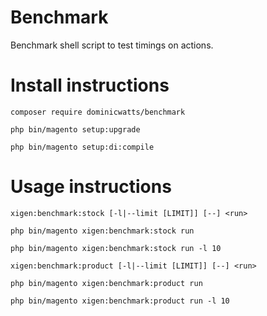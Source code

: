 # Benchmark #

Benchmark shell script to test timings on actions.

# Install instructions #

`composer require dominicwatts/benchmark`

`php bin/magento setup:upgrade`

`php bin/magento setup:di:compile`

# Usage instructions #

`xigen:benchmark:stock [-l|--limit [LIMIT]] [--] <run>`

`php bin/magento xigen:benchmark:stock run`

`php bin/magento xigen:benchmark:stock run -l 10`

`xigen:benchmark:product [-l|--limit [LIMIT]] [--] <run>`

`php bin/magento xigen:benchmark:product run`

`php bin/magento xigen:benchmark:product run -l 10`